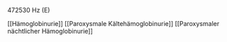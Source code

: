 472530 Hz (E)

[[Hämoglobinurie]]
[[Paroxysmale Kältehämoglobinurie]]
[[Paroxysmaler nächtlicher Hämoglobinurie]]
